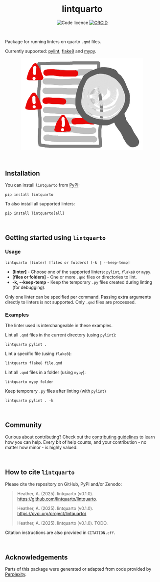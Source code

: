 <div align="center">

# lintquarto

![Code licence](https://img.shields.io/badge/🛡️_Code_licence-MIT-8a00c2?style=for-the-badge&labelColor=gray)
[![ORCID](https://img.shields.io/badge/ORCID_Amy_Heather-0000--0002--6596--3479-A6CE39?style=for-the-badge&logo=orcid&logoColor=white)](https://orcid.org/0000-0002-6596-3479)

</div>

<br>

Package for running linters on quarto `.qmd` files.

Currently supported: [pylint](https://github.com/pylint-dev/pylint), [flake8](https://github.com/pycqa/flake8) and [mypy](https://github.com/python/mypy).

<p align="center">
  <img src="images/linting.png" alt="Linting illustration" width="400"/>
</p>

<br>

## Installation

You can install `lintquarto` from [PyPI](https://pypi.org/project/lintquarto/):

```
pip install lintquarto
```

To also install all supported linters:

```
pip install lintquarto[all]
```

<br>

## Getting started using `lintquarto`

### Usage

```{.bash}
lintquarto [linter] [files or folders] [-k | --keep-temp]
```

* **[linter]** - Choose one of the supported linters: `pylint`, `flake8` or `mypy`.
* **[files or folders]** - One or more `.qmd` files or directories to lint.
* **-k, --keep-temp** - Keep the temporary `.py` files created during linting (for debugging).

Only one linter can be specified per command. Passing extra arguments directly to linters is not supported. Only `.qmd` files are processed.

### Examples

The linter used is interchangeable in these examples.

Lint all `.qmd` files in the current directory (using `pylint`):

```{.bash}
lintquarto pylint .
```

Lint a specific file (using `flake8`):

```{.bash}
lintquarto flake8 file.qmd
```

Lint all `.qmd` files in a folder (using `mypy`):

```{.bash}
lintquarto mypy folder
```

Keep temporary `.py` files after linting (with `pylint`)

```{.bash}
lintquarto pylint . -k
```

<br>

## Community

Curious about contributing? Check out the [contributing guidelines](CONTRIBUTING.md) to learn how you can help. Every bit of help counts, and your contribution - no matter how minor - is highly valued.

<br>

## How to cite `lintquarto`

Please cite the repository on GitHub, PyPI and/or Zenodo:

> Heather, A. (2025). lintquarto (v0.1.0).  https://github.com/lintquarto/lintquarto.
>
> Heather, A. (2025). lintquarto (v0.1.0). https://pypi.org/project/lintquarto/
>
> Heather, A. (2025). lintquarto (v0.1.0). TODO.

Citation instructions are also provided in `CITATION.cff`.

<br>

## Acknowledgements

Parts of this package were generated or adapted from code provided by [Perplexity](https://www.perplexity.ai/).